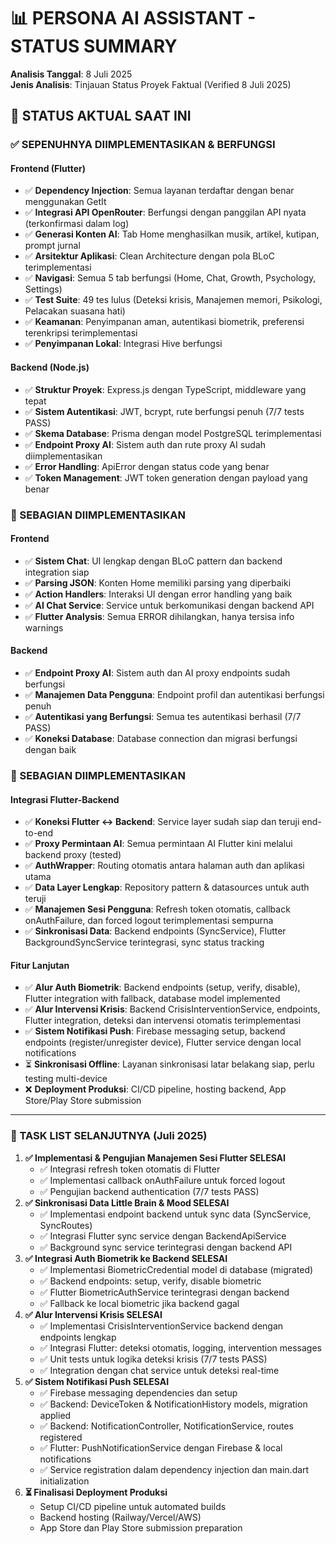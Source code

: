# 📊 PERSONA AI ASSISTANT - STATUS SUMMARY

**Analisis Tanggal**: 8 Juli 2025  
**Jenis Analisis**: Tinjauan Status Proyek Faktual (Verified 8 Juli 2025)

## 🎯 STATUS AKTUAL SAAT INI

### ✅ SEPENUHNYA DIIMPLEMENTASIKAN & BERFUNGSI

#### **Frontend (Flutter)**
- ✅ **Dependency Injection**: Semua layanan terdaftar dengan benar menggunakan GetIt
- ✅ **Integrasi API OpenRouter**: Berfungsi dengan panggilan API nyata (terkonfirmasi dalam log)
- ✅ **Generasi Konten AI**: Tab Home menghasilkan musik, artikel, kutipan, prompt jurnal
- ✅ **Arsitektur Aplikasi**: Clean Architecture dengan pola BLoC terimplementasi
- ✅ **Navigasi**: Semua 5 tab berfungsi (Home, Chat, Growth, Psychology, Settings)
- ✅ **Test Suite**: 49 tes lulus (Deteksi krisis, Manajemen memori, Psikologi, Pelacakan suasana hati)
- ✅ **Keamanan**: Penyimpanan aman, autentikasi biometrik, preferensi terenkripsi terimplementasi
- ✅ **Penyimpanan Lokal**: Integrasi Hive berfungsi

#### **Backend (Node.js)**
- ✅ **Struktur Proyek**: Express.js dengan TypeScript, middleware yang tepat
- ✅ **Sistem Autentikasi**: JWT, bcrypt, rute berfungsi penuh (7/7 tests PASS)
- ✅ **Skema Database**: Prisma dengan model PostgreSQL terimplementasi
- ✅ **Endpoint Proxy AI**: Sistem auth dan rute proxy AI sudah diimplementasikan
- ✅ **Error Handling**: ApiError dengan status code yang benar
- ✅ **Token Management**: JWT token generation dengan payload yang benar

### 🔄 SEBAGIAN DIIMPLEMENTASIKAN

#### **Frontend**
- ✅ **Sistem Chat**: UI lengkap dengan BLoC pattern dan backend integration siap
- ✅ **Parsing JSON**: Konten Home memiliki parsing yang diperbaiki
- ✅ **Action Handlers**: Interaksi UI dengan error handling yang baik
- ✅ **AI Chat Service**: Service untuk berkomunikasi dengan backend API
- ✅ **Flutter Analysis**: Semua ERROR dihilangkan, hanya tersisa info warnings

#### **Backend** 
- ✅ **Endpoint Proxy AI**: Sistem auth dan AI proxy endpoints sudah berfungsi
- ✅ **Manajemen Data Pengguna**: Endpoint profil dan autentikasi berfungsi penuh
- ✅ **Autentikasi yang Berfungsi**: Semua tes autentikasi berhasil (7/7 PASS)
- ✅ **Koneksi Database**: Database connection dan migrasi berfungsi dengan baik

### 🔄 SEBAGIAN DIIMPLEMENTASIKAN

#### **Integrasi Flutter-Backend**
- ✅ **Koneksi Flutter ↔ Backend**: Service layer sudah siap dan teruji end-to-end
- ✅ **Proxy Permintaan AI**: Semua permintaan AI Flutter kini melalui backend proxy (tested)
- ✅ **AuthWrapper**: Routing otomatis antara halaman auth dan aplikasi utama
- ✅ **Data Layer Lengkap**: Repository pattern & datasources untuk auth teruji
- ✅ **Manajemen Sesi Pengguna**: Refresh token otomatis, callback onAuthFailure, dan forced logout terimplementasi sempurna
- ✅ **Sinkronisasi Data**: Backend endpoints (SyncService), Flutter BackgroundSyncService terintegrasi, sync status tracking

#### **Fitur Lanjutan**
- ✅ **Alur Auth Biometrik**: Backend endpoints (setup, verify, disable), Flutter integration with fallback, database model implemented
- ✅ **Alur Intervensi Krisis**: Backend CrisisInterventionService, endpoints, Flutter integration, deteksi dan intervensi otomatis terimplementasi
- ✅ **Sistem Notifikasi Push**: Firebase messaging setup, backend endpoints (register/unregister device), Flutter service dengan local notifications
- ⏳ **Sinkronisasi Offline**: Layanan sinkronisasi latar belakang siap, perlu testing multi-device
- ❌ **Deployment Produksi**: CI/CD pipeline, hosting backend, App Store/Play Store submission

---

### 📝 TASK LIST SELANJUTNYA (Juli 2025)

1. **✅ Implementasi & Pengujian Manajemen Sesi Flutter SELESAI**
   - ✅ Integrasi refresh token otomatis di Flutter
   - ✅ Implementasi callback onAuthFailure untuk forced logout
   - ✅ Pengujian backend authentication (7/7 tests PASS)
2. **✅ Sinkronisasi Data Little Brain & Mood SELESAI**
   - ✅ Implementasi endpoint backend untuk sync data (SyncService, SyncRoutes)
   - ✅ Integrasi Flutter sync service dengan BackendApiService
   - ✅ Background sync service terintegrasi dengan backend API
3. **✅ Integrasi Auth Biometrik ke Backend SELESAI**
   - ✅ Implementasi BiometricCredential model di database (migrated)
   - ✅ Backend endpoints: setup, verify, disable biometric
   - ✅ Flutter BiometricAuthService terintegrasi dengan backend
   - ✅ Fallback ke local biometric jika backend gagal
4. **✅ Alur Intervensi Krisis SELESAI**
   - ✅ Implementasi CrisisInterventionService backend dengan endpoints lengkap
   - ✅ Integrasi Flutter: deteksi otomatis, logging, intervention messages
   - ✅ Unit tests untuk logika deteksi krisis (7/7 tests PASS)
   - ✅ Integration dengan chat service untuk deteksi real-time
5. **✅ Sistem Notifikasi Push SELESAI**
   - ✅ Firebase messaging dependencies dan setup
   - ✅ Backend: DeviceToken & NotificationHistory models, migration applied
   - ✅ Backend: NotificationController, NotificationService, routes registered
   - ✅ Flutter: PushNotificationService dengan Firebase & local notifications
   - ✅ Service registration dalam dependency injection dan main.dart initialization
6. **⏳ Finalisasi Deployment Produksi**
   - Setup CI/CD pipeline untuk automated builds
   - Backend hosting (Railway/Vercel/AWS)
   - App Store dan Play Store submission preparation

